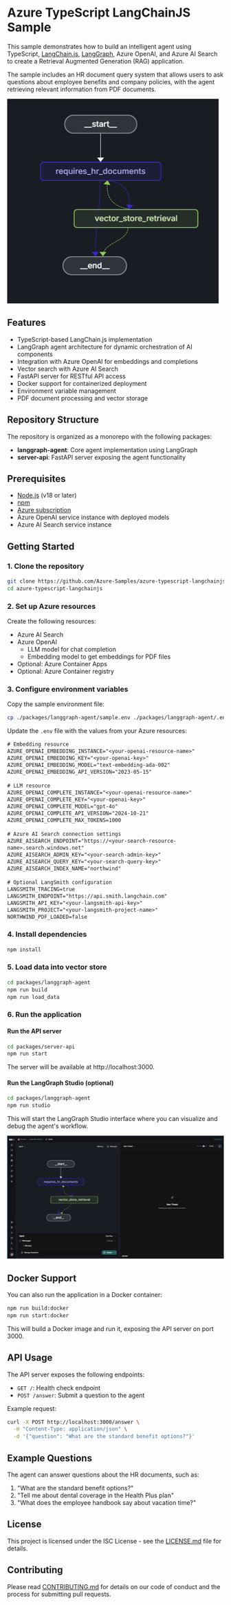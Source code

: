 # Azure TypeScript LangChainJS Sample

This sample demonstrates how to build an intelligent agent using TypeScript, [LangChain.js](https://js.langchain.com/), [LangGraph](https://github.com/langchain-ai/langgraphjs), Azure OpenAI, and Azure AI Search to create a Retrieval Augmented Generation (RAG) application.

The sample includes an HR document query system that allows users to ask questions about employee benefits and company policies, with the agent retrieving relevant information from PDF documents.

![Agent Workflow](./packages/langgraph-agent/media/agent-workflow.png)

## Features

- TypeScript-based LangChain.js implementation
- LangGraph agent architecture for dynamic orchestration of AI components
- Integration with Azure OpenAI for embeddings and completions
- Vector search with Azure AI Search
- FastAPI server for RESTful API access
- Docker support for containerized deployment
- Environment variable management
- PDF document processing and vector storage

## Repository Structure

The repository is organized as a monorepo with the following packages:

- **langgraph-agent**: Core agent implementation using LangGraph
- **server-api**: FastAPI server exposing the agent functionality

## Prerequisites

- [Node.js](https://nodejs.org/) (v18 or later)
- [npm](https://www.npmjs.com/)
- [Azure subscription](https://azure.microsoft.com/free/)
- Azure OpenAI service instance with deployed models
- Azure AI Search service instance

## Getting Started

### 1. Clone the repository

```bash
git clone https://github.com/Azure-Samples/azure-typescript-langchainjs.git
cd azure-typescript-langchainjs
```

### 2. Set up Azure resources

Create the following resources:

* Azure AI Search
* Azure OpenAI
    * LLM model for chat completion
    * Embedding model to get embeddings for PDF files
* Optional: Azure Container Apps
* Optional: Azure Container registry

### 3. Configure environment variables

Copy the sample environment file:

```bash
cp ./packages/langgraph-agent/sample.env ./packages/langgraph-agent/.env
```

Update the `.env` file with the values from your Azure resources:

```
# Embedding resource
AZURE_OPENAI_EMBEDDING_INSTANCE="<your-openai-resource-name>"
AZURE_OPENAI_EMBEDDING_KEY="<your-openai-key>"
AZURE_OPENAI_EMBEDDING_MODEL="text-embedding-ada-002"
AZURE_OPENAI_EMBEDDING_API_VERSION="2023-05-15"

# LLM resource
AZURE_OPENAI_COMPLETE_INSTANCE="<your-openai-resource-name>"
AZURE_OPENAI_COMPLETE_KEY="<your-openai-key>"
AZURE_OPENAI_COMPLETE_MODEL="gpt-4o"
AZURE_OPENAI_COMPLETE_API_VERSION="2024-10-21"
AZURE_OPENAI_COMPLETE_MAX_TOKENS=1000

# Azure AI Search connection settings
AZURE_AISEARCH_ENDPOINT="https://<your-search-resource-name>.search.windows.net"
AZURE_AISEARCH_ADMIN_KEY="<your-search-admin-key>"
AZURE_AISEARCH_QUERY_KEY="<your-search-query-key>"
AZURE_AISEARCH_INDEX_NAME="northwind"

# Optional LangSmith configuration
LANGSMITH_TRACING=true
LANGSMITH_ENDPOINT="https://api.smith.langchain.com"
LANGSMITH_API_KEY="<your-langsmith-api-key>"
LANGSMITH_PROJECT="<your-langsmith-project-name>"
NORTHWIND_PDF_LOADED=false
```

### 4. Install dependencies

```bash
npm install
```

### 5. Load data into vector store

```bash
cd packages/langgraph-agent
npm run build
npm run load_data
```

### 6. Run the application

#### Run the API server

```bash
cd packages/server-api
npm run start
```

The server will be available at http://localhost:3000.

#### Run the LangGraph Studio (optional)

```bash
cd packages/langgraph-agent
npm run studio
```

This will start the LangGraph Studio interface where you can visualize and debug the agent's workflow.

![LangGraph Studio](./packages/langgraph-agent/media/langgraph-platform-studio.png)

## Docker Support

You can also run the application in a Docker container:

```bash
npm run build:docker
npm run start:docker
```

This will build a Docker image and run it, exposing the API server on port 3000.

## API Usage

The API server exposes the following endpoints:

- `GET /`: Health check endpoint
- `POST /answer`: Submit a question to the agent

Example request:

```bash
curl -X POST http://localhost:3000/answer \
  -H "Content-Type: application/json" \
  -d '{"question": "What are the standard benefit options?"}' 
```

## Example Questions

The agent can answer questions about the HR documents, such as:

1. "What are the standard benefit options?"
2. "Tell me about dental coverage in the Health Plus plan"
3. "What does the employee handbook say about vacation time?"

## License

This project is licensed under the ISC License - see the [LICENSE.md](LICENSE.md) file for details.

## Contributing

Please read [CONTRIBUTING.md](CONTRIBUTING.md) for details on our code of conduct and the process for submitting pull requests.

